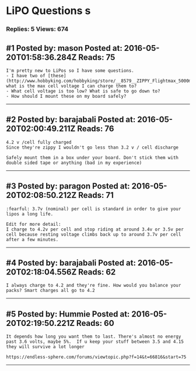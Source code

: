 # LiPO Questions s

### Replies: 5 Views: 674

## \#1 Posted by: mason Posted at: 2016-05-20T01:58:36.284Z Reads: 75

```
I'm pretty new to LiPos so I have some questions.
- I have two of [these] (http://www.hobbyking.com/hobbyking/store/__8579__ZIPPY_Flightmax_5000mAh_3S1P_20C.html), what is the max cell voltage I can charge them to?
- What cell voltage is too low? What is safe to go down to?
- How should I mount these on my board safely?
```

---
## \#2 Posted by: barajabali Posted at: 2016-05-20T02:00:49.211Z Reads: 76

```
4.2 v /cell fully charged
Since they're zippy I wouldn't go less than 3.2 v / cell discharge

Safely mount them in a box under your board. Don't stick them with double sided tape or anything (bad in my experience)
```

---
## \#3 Posted by: paragon Posted at: 2016-05-20T02:08:50.212Z Reads: 71

```
:fearful: 3.7v (nominal) per cell is standard in order to give your lipos a long life.

Edit for more detail:
I charge to 4.2v per cell and stop riding at around 3.4v or 3.5v per cell because resting voltage climbs back up to around 3.7v per cell after a few minutes.
```

---
## \#4 Posted by: barajabali Posted at: 2016-05-20T02:18:04.556Z Reads: 62

```
I always charge to 4.2 and they're fine. How would you balance your packs? Smart charges all go to 4.2
```

---
## \#5 Posted by: Hummie Posted at: 2016-05-20T02:19:50.221Z Reads: 60

```
It depends how long you want them to last. There's almost no energy past 3.6 volts, maybe 5%.  If u keep your stuff between 3.5 and 4.15 they will survive a lot longer

https://endless-sphere.com/forums/viewtopic.php?f=14&t=66816&start=75
```

---
